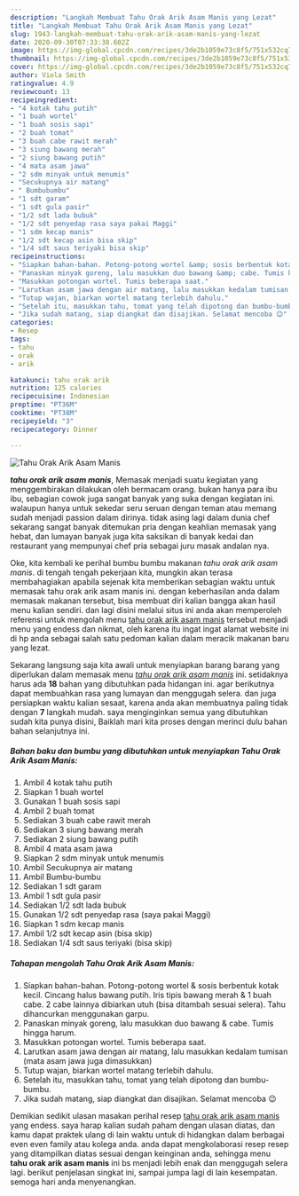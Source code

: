 ```yaml
---
description: "Langkah Membuat Tahu Orak Arik Asam Manis yang Lezat"
title: "Langkah Membuat Tahu Orak Arik Asam Manis yang Lezat"
slug: 1943-langkah-membuat-tahu-orak-arik-asam-manis-yang-lezat
date: 2020-09-30T07:33:38.602Z
image: https://img-global.cpcdn.com/recipes/3de2b1059e73c8f5/751x532cq70/tahu-orak-arik-asam-manis-foto-resep-utama.jpg
thumbnail: https://img-global.cpcdn.com/recipes/3de2b1059e73c8f5/751x532cq70/tahu-orak-arik-asam-manis-foto-resep-utama.jpg
cover: https://img-global.cpcdn.com/recipes/3de2b1059e73c8f5/751x532cq70/tahu-orak-arik-asam-manis-foto-resep-utama.jpg
author: Viola Smith
ratingvalue: 4.9
reviewcount: 13
recipeingredient:
- "4 kotak tahu putih"
- "1 buah wortel"
- "1 buah sosis sapi"
- "2 buah tomat"
- "3 buah cabe rawit merah"
- "3 siung bawang merah"
- "2 siung bawang putih"
- "4 mata asam jawa"
- "2 sdm minyak untuk menumis"
- "Secukupnya air matang"
- " Bumbubumbu"
- "1 sdt garam"
- "1 sdt gula pasir"
- "1/2 sdt lada bubuk"
- "1/2 sdt penyedap rasa saya pakai Maggi"
- "1 sdm kecap manis"
- "1/2 sdt kecap asin bisa skip"
- "1/4 sdt saus teriyaki bisa skip"
recipeinstructions:
- "Siapkan bahan-bahan. Potong-potong wortel &amp; sosis berbentuk kotak kecil. Cincang halus bawang putih. Iris tipis bawang merah &amp; 1 buah cabe. 2 cabe lainnya dibiarkan utuh (bisa ditambah sesuai selera). Tahu dihancurkan menggunakan garpu."
- "Panaskan minyak goreng, lalu masukkan duo bawang &amp; cabe. Tumis hingga harum."
- "Masukkan potongan wortel. Tumis beberapa saat."
- "Larutkan asam jawa dengan air matang, lalu masukkan kedalam tumisan (mata asam jawa juga dimasukkan)"
- "Tutup wajan, biarkan wortel matang terlebih dahulu."
- "Setelah itu, masukkan tahu, tomat yang telah dipotong dan bumbu-bumbu."
- "Jika sudah matang, siap diangkat dan disajikan. Selamat mencoba 😉"
categories:
- Resep
tags:
- tahu
- orak
- arik

katakunci: tahu orak arik 
nutrition: 125 calories
recipecuisine: Indonesian
preptime: "PT36M"
cooktime: "PT38M"
recipeyield: "3"
recipecategory: Dinner

---
```



![Tahu Orak Arik Asam Manis](https://img-global.cpcdn.com/recipes/3de2b1059e73c8f5/751x532cq70/tahu-orak-arik-asam-manis-foto-resep-utama.jpg)

<b><i>tahu orak arik asam manis</i></b>, Memasak menjadi suatu kegiatan yang menggembirakan dilakukan oleh bermacam orang. bukan hanya para ibu ibu, sebagian cowok juga sangat banyak yang suka dengan kegiatan ini. walaupun hanya untuk sekedar seru seruan dengan teman atau memang sudah menjadi passion dalam dirinya. tidak asing lagi dalam dunia chef sekarang sangat banyak ditemukan pria dengan keahlian memasak yang hebat, dan lumayan banyak juga kita saksikan di banyak kedai dan restaurant yang mempunyai chef pria sebagai juru masak andalan nya.



Oke, kita kembali ke perihal bumbu bumbu makanan <i>tahu orak arik asam manis</i>. di tengah tengah pekerjaan kita, mungkin akan terasa membahagiakan apabila sejenak kita memberikan sebagian waktu untuk memasak tahu orak arik asam manis ini. dengan keberhasilan anda dalam memasak makanan tersebut, bisa membuat diri kalian bangga akan hasil menu kalian sendiri. dan lagi disini melalui situs ini anda akan memperoleh referensi untuk mengolah menu <u>tahu orak arik asam manis</u> tersebut menjadi menu yang endess dan nikmat, oleh karena itu ingat ingat alamat website ini di hp anda sebagai salah satu pedoman kalian dalam meracik makanan baru yang lezat.


Sekarang langsung saja kita awali untuk menyiapkan barang barang yang diperlukan dalam memasak menu <u><i>tahu orak arik asam manis</i></u> ini. setidaknya harus ada <b>18</b> bahan yang dibutuhkan pada hidangan ini. agar berikutnya dapat membuahkan rasa yang lumayan dan menggugah selera. dan juga persiapkan waktu kalian sesaat, karena anda akan membuatnya paling tidak dengan <b>7</b> langkah mudah. saya menginginkan semua yang dibutuhkan sudah kita punya disini, Baiklah mari kita proses dengan merinci dulu bahan bahan selanjutnya ini.

<!--inarticleads1-->

##### Bahan baku dan bumbu yang dibutuhkan untuk menyiapkan Tahu Orak Arik Asam Manis:

1. Ambil 4 kotak tahu putih
1. Siapkan 1 buah wortel
1. Gunakan 1 buah sosis sapi
1. Ambil 2 buah tomat
1. Sediakan 3 buah cabe rawit merah
1. Sediakan 3 siung bawang merah
1. Sediakan 2 siung bawang putih
1. Ambil 4 mata asam jawa
1. Siapkan 2 sdm minyak untuk menumis
1. Ambil Secukupnya air matang
1. Ambil  Bumbu-bumbu
1. Sediakan 1 sdt garam
1. Ambil 1 sdt gula pasir
1. Sediakan 1/2 sdt lada bubuk
1. Gunakan 1/2 sdt penyedap rasa (saya pakai Maggi)
1. Siapkan 1 sdm kecap manis
1. Ambil 1/2 sdt kecap asin (bisa skip)
1. Sediakan 1/4 sdt saus teriyaki (bisa skip)




<!--inarticleads2-->

##### Tahapan mengolah Tahu Orak Arik Asam Manis:

1. Siapkan bahan-bahan. Potong-potong wortel &amp; sosis berbentuk kotak kecil. Cincang halus bawang putih. Iris tipis bawang merah &amp; 1 buah cabe. 2 cabe lainnya dibiarkan utuh (bisa ditambah sesuai selera). Tahu dihancurkan menggunakan garpu.
1. Panaskan minyak goreng, lalu masukkan duo bawang &amp; cabe. Tumis hingga harum.
1. Masukkan potongan wortel. Tumis beberapa saat.
1. Larutkan asam jawa dengan air matang, lalu masukkan kedalam tumisan (mata asam jawa juga dimasukkan)
1. Tutup wajan, biarkan wortel matang terlebih dahulu.
1. Setelah itu, masukkan tahu, tomat yang telah dipotong dan bumbu-bumbu.
1. Jika sudah matang, siap diangkat dan disajikan. Selamat mencoba 😉




Demikian sedikit ulasan masakan perihal resep <u>tahu orak arik asam manis</u> yang endess. saya harap kalian sudah paham dengan ulasan diatas, dan kamu dapat praktek ulang di lain waktu untuk di hidangkan dalam berbagai even even family atau kolega anda. anda dapat mengkolaborasi resep resep yang ditampilkan diatas sesuai dengan keinginan anda, sehingga menu <b>tahu orak arik asam manis</b> ini bs menjadi lebih enak dan menggugah selera lagi. berikut penjelasan singkat ini, sampai jumpa lagi di lain kesempatan. semoga hari anda menyenangkan.
